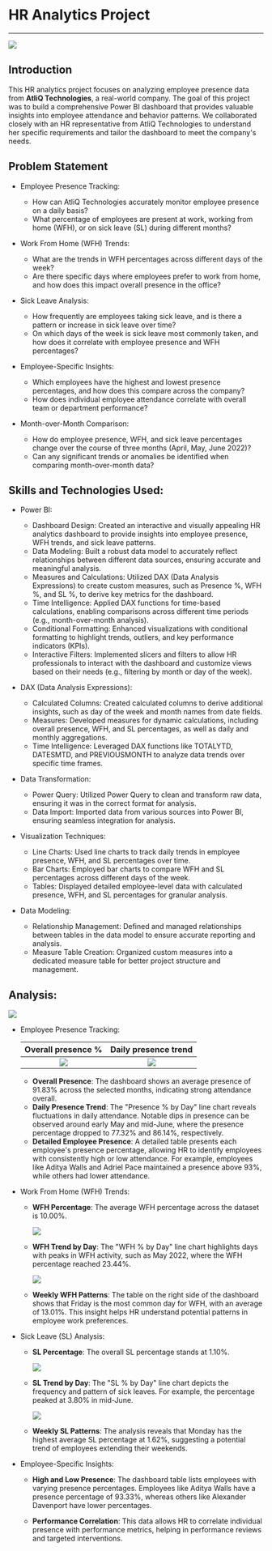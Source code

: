 # HR Analytics Project
---

![](hr_analytics_intro.png)

## Introduction

This HR analytics project focuses on analyzing employee presence data from **AtliQ Technologies**, a real-world company. The goal of this project was to build a comprehensive Power BI dashboard that provides valuable insights into employee attendance and behavior patterns. 
We collaborated closely with an HR representative from AtliQ Technologies to understand her specific requirements and tailor the dashboard to meet the company's needs.

## Problem Statement

- Employee Presence Tracking:
    - How can AtliQ Technologies accurately monitor employee presence on a daily basis?
    - What percentage of employees are present at work, working from home (WFH), or on sick leave (SL) during different months?

- Work From Home (WFH) Trends:
    - What are the trends in WFH percentages across different days of the week?
    - Are there specific days where employees prefer to work from home, and how does this impact overall presence in the office?

- Sick Leave Analysis:
    - How frequently are employees taking sick leave, and is there a pattern or increase in sick leave over time?
    - On which days of the week is sick leave most commonly taken, and how does it correlate with employee presence and WFH percentages?

- Employee-Specific Insights:
    - Which employees have the highest and lowest presence percentages, and how does this compare across the company?
    - How does individual employee attendance correlate with overall team or department performance?
      
- Month-over-Month Comparison:
    - How do employee presence, WFH, and sick leave percentages change over the course of three months (April, May, June 2022)?
    - Can any significant trends or anomalies be identified when comparing month-over-month data?

## Skills and Technologies Used:

- Power BI:
   - Dashboard Design: Created an interactive and visually appealing HR analytics dashboard to provide insights into employee presence, WFH trends, and sick leave patterns.
   - Data Modeling: Built a robust data model to accurately reflect relationships between different data sources, ensuring accurate and meaningful analysis.
   - Measures and Calculations: Utilized DAX (Data Analysis Expressions) to create custom measures, such as Presence %, WFH %, and SL %, to derive key metrics for the dashboard.
   - Time Intelligence: Applied DAX functions for time-based calculations, enabling comparisons across different time periods (e.g., month-over-month analysis).
   - Conditional Formatting: Enhanced visualizations with conditional formatting to highlight trends, outliers, and key performance indicators (KPIs).
   - Interactive Filters: Implemented slicers and filters to allow HR professionals to interact with the dashboard and customize views based on their needs (e.g., filtering by month or day of the week).

- DAX (Data Analysis Expressions):
   - Calculated Columns: Created calculated columns to derive additional insights, such as day of the week and month names from date fields.
   - Measures: Developed measures for dynamic calculations, including overall presence, WFH, and SL percentages, as well as daily and monthly aggregations.
   - Time Intelligence: Leveraged DAX functions like TOTALYTD, DATESMTD, and PREVIOUSMONTH to analyze data trends over specific time frames.

- Data Transformation:
   - Power Query: Utilized Power Query to clean and transform raw data, ensuring it was in the correct format for analysis.
   - Data Import: Imported data from various sources into Power BI, ensuring seamless integration for analysis.
     
- Visualization Techniques:
   - Line Charts: Used line charts to track daily trends in employee presence, WFH, and SL percentages over time.
   - Bar Charts: Employed bar charts to compare WFH and SL percentages across different days of the week.
   - Tables: Displayed detailed employee-level data with calculated presence, WFH, and SL percentages for granular analysis.

- Data Modeling:
   - Relationship Management: Defined and managed relationships between tables in the data model to ensure accurate reporting and analysis.
   - Measure Table Creation: Organized custom measures into a dedicated measure table for better project structure and management.

## Analysis:

 ![](hr_analytics_dashboard_image.png)

- Employee Presence Tracking:

     Overall presence %               |     Daily presence trend
  :---------------------------------: | :---------------------------------:
  ![](average_presence_image.png)     |     ![](presence_chart_image.png)
  
   - **Overall Presence**: The dashboard shows an average presence of 91.83% across the selected months, indicating strong attendance overall.
   - **Daily Presence Trend**: The "Presence % by Day" line chart reveals fluctuations in daily attendance. Notable dips in presence can be observed around early May and mid-June, where the presence percentage 
     dropped to 77.32% and 86.14%, respectively.
   - **Detailed Employee Presence**: A detailed table presents each employee's presence percentage, allowing HR to identify employees with consistently high or low attendance. For example, employees like Aditya 
     Walls and Adriel Pace maintained a presence above 93%, while others had lower attendance.
     
-  Work From Home (WFH) Trends:

   - **WFH Percentage**: The average WFH percentage across the dataset is 10.00%.

      ![](average_wfh_image.png)

   - **WFH Trend by Day**: The "WFH % by Day" line chart highlights days with peaks in WFH activity, such as May 2022, where the WFH percentage reached 23.44%.
 
      ![](wfh_chart_image.png)
     
   - **Weekly WFH Patterns**: The table on the right side of the dashboard shows that Friday is the most common day for WFH, with an average of 13.01%. This insight helps HR understand potential patterns in 
      employee work preferences.

- Sick Leave (SL) Analysis:

   - **SL Percentage**: The overall SL percentage stands at 1.10%.

      ![](average_sl_image.png)
     
   - **SL Trend by Day**: The "SL % by Day" line chart depicts the frequency and pattern of sick leaves. For example, the percentage peaked at 3.80% in mid-June.
     
      ![](sl_chart_image.png)
     
   - **Weekly SL Patterns**: The analysis reveals that Monday has the highest average SL percentage at 1.62%, suggesting a potential trend of employees extending their weekends.
     
- Employee-Specific Insights:

   - **High and Low Presence**: The dashboard table lists employees with varying presence percentages. Employees like Aditya Walls have a presence percentage of 93.33%, whereas others like Alexander Davenport 
     have lower percentages.

     
   - **Performance Correlation**: This data allows HR to correlate individual presence with performance metrics, helping in performance reviews and targeted interventions.   
